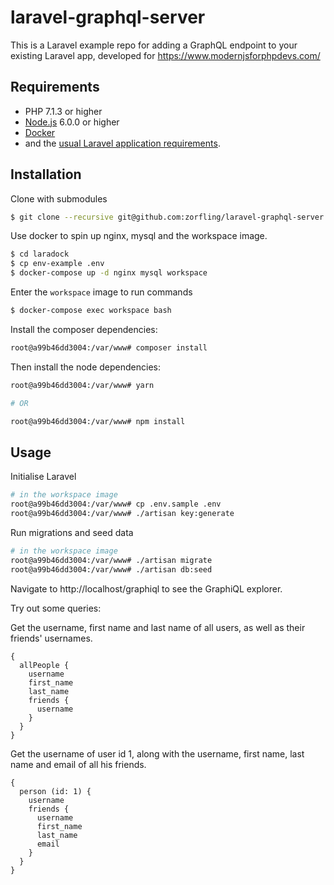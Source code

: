 # laravel-graphql-server

This is a Laravel example repo for adding a GraphQL endpoint to your existing Laravel app, developed for https://www.modernjsforphpdevs.com/

## Requirements

* PHP 7.1.3 or higher
* [Node.js](https://nodejs.org/en/download/) 6.0.0 or higher
* [Docker](https://www.docker.com/community-edition)
* and the [usual Laravel application requirements][1].

## Installation

Clone with submodules

```bash
$ git clone --recursive git@github.com:zorfling/laravel-graphql-server.git
```

Use docker to spin up nginx, mysql and the workspace image.

```bash
$ cd laradock
$ cp env-example .env
$ docker-compose up -d nginx mysql workspace
```

Enter the `workspace` image to run commands

```bash
$ docker-compose exec workspace bash
```

Install the composer dependencies:

```bash
root@a99b46dd3004:/var/www# composer install
```

Then install the node dependencies:

```bash
root@a99b46dd3004:/var/www# yarn

# OR

root@a99b46dd3004:/var/www# npm install
```

## Usage

Initialise Laravel

```bash
# in the workspace image
root@a99b46dd3004:/var/www# cp .env.sample .env
root@a99b46dd3004:/var/www# ./artisan key:generate
```

Run migrations and seed data

```bash
# in the workspace image
root@a99b46dd3004:/var/www# ./artisan migrate
root@a99b46dd3004:/var/www# ./artisan db:seed
```

Navigate to http://localhost/graphiql to see the GraphiQL explorer.

Try out some queries:

Get the username, first name and last name of all users, as well as their friends' usernames.

```
{
  allPeople {
    username
    first_name
    last_name
    friends {
      username
    }
  }
}
```

Get the username of user id 1, along with the username, first name, last name and email of all his friends.

```
{
  person (id: 1) {
    username
    friends {
      username
      first_name
      last_name
      email
    }
  }
}
```

[1]: https://laravel.com/docs/5.6#installation
